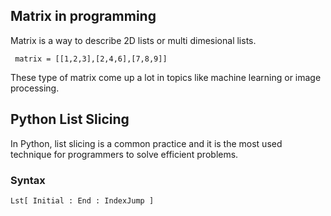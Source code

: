 ## Matrix in programming

Matrix is a way to describe 2D lists or multi dimesional lists.

` matrix = [[1,2,3],[2,4,6],[7,8,9]]`

These type of matrix come up a lot in topics like machine learning or image processing.

## Python List Slicing

In Python, list slicing is a common practice and it is the most used technique for programmers to solve efficient problems.

### Syntax

`Lst[ Initial : End : IndexJump ]`
